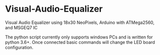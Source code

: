 # Visual-Audio-Equalizer
Visual Audio Equalizer using 18x30 NeoPixels, Arduino with ATMega2560, and MSGEQ7 IC 

The python script currently only supports windows PCs and is written for python 3.6+. Once connected basic commands will change the LED board configuration.
